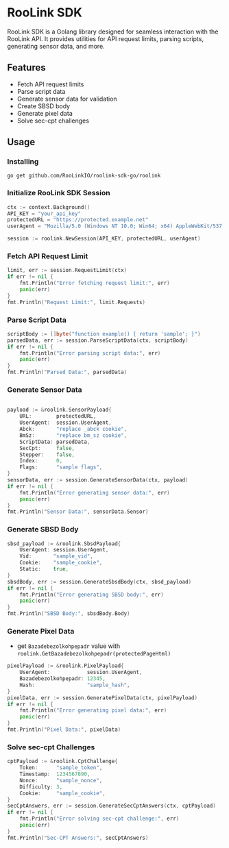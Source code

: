 # RooLink SDK

RooLink SDK is a Golang library designed for seamless interaction with the RooLink API. It provides utilities for API request limits, parsing scripts, generating sensor data, and more.

## Features

- Fetch API request limits
- Parse script data
- Generate sensor data for validation
- Create SBSD body
- Generate pixel data
- Solve sec-cpt challenges

## Usage

### Installing
```shell
go get github.com/RooLinkIO/roolink-sdk-go/roolink
```

### Initialize RooLink SDK Session
```go
ctx := context.Background()
API_KEY = "your_api_key"
protectedURL = "https://protected.example.net"
userAgent = "Mozilla/5.0 (Windows NT 10.0; Win64; x64) AppleWebKit/537.36 (KHTML, like Gecko) Chrome/131.0.0.0 Safari/537.36"

session := roolink.NewSession(API_KEY, protectedURL, userAgent)
```

### Fetch API Request Limit
```go
limit, err := session.RequestLimit(ctx)
if err != nil {
    fmt.Println("Error fetching request limit:", err)
    panic(err)
}
fmt.Println("Request Limit:", limit.Requests)
```

### Parse Script Data
```go
scriptBody := []byte("function example() { return 'sample'; }")
parsedData, err := session.ParseScriptData(ctx, scriptBody)
if err != nil {
    fmt.Println("Error parsing script data:", err)
    panic(err)
}
fmt.Println("Parsed Data:", parsedData)
```

### Generate Sensor Data

```go

payload := &roolink.SensorPayload{
    URL:        protectedURL,
    UserAgent:  session.UserAgent,
    Abck:       "replace _abck cookie",
    BmSz:       "replace bm_sz cookie",
    ScriptData: parsedData,
    SecCpt:     false,
    Stepper:    false,
    Index:      0,
    Flags:      "sample flags",
}
sensorData, err := session.GenerateSensorData(ctx, payload)
if err != nil {
    fmt.Println("Error generating sensor data:", err)
    panic(err)
}
fmt.Println("Sensor Data:", sensorData.Sensor)
```

### Generate SBSD Body
```go
sbsd_payload := &roolink.SbsdPayload{
    UserAgent: session.UserAgent,
    Vid:       "sample_vid",
    Cookie:    "sample_cookie",
    Static:    true,
}
sbsdBody, err := session.GenerateSbsdBody(ctx, sbsd_payload)
if err != nil {
    fmt.Println("Error generating SBSD body:", err)
    panic(err)
}
fmt.Println("SBSD Body:", sbsdBody.Body)
```

### Generate Pixel Data
- get `Bazadebezolkohpepadr` value with `roolink.GetBazadebezolkohpepadr(protectedPageHtml)`

```go
pixelPayload := &roolink.PixelPayload{
    UserAgent:            session.UserAgent,
    Bazadebezolkohpepadr: 12345,
    Hash:                 "sample_hash",
}
pixelData, err := session.GeneratePixelData(ctx, pixelPayload)
if err != nil {
    fmt.Println("Error generating pixel data:", err)
    panic(err)
}
fmt.Println("Pixel Data:", pixelData)
```

### Solve sec-cpt Challenges
```go
cptPayload := &roolink.CptChallenge{
    Token:      "sample_token",
    Timestamp:  1234567890,
    Nonce:      "sample_nonce",
    Difficulty: 3,
    Cookie:     "sample_cookie",
}
secCptAnswers, err := session.GenerateSecCptAnswers(ctx, cptPayload)
if err != nil {
    fmt.Println("Error solving sec-cpt challenge:", err)
    panic(err)
}
fmt.Println("Sec-CPT Answers:", secCptAnswers)
```